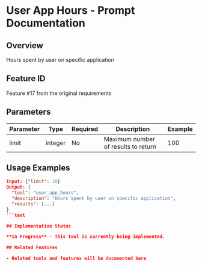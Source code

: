 # User App Hours - Prompt Documentation

## Overview

Hours spent by user on specific application

## Feature ID

Feature #17 from the original requirements

## Parameters

| Parameter | Type | Required | Description | Example |
|-----------|------|----------|-------------|---------|
| limit | integer | No | Maximum number of results to return | 100 |

## Usage Examples

```json
Input: {"limit": 10}
Output: {
  "tool": "user_app_hours",
  "description": "Hours spent by user on specific application",
  "results": [...]
}
```text

## Implementation Status

**In Progress** - This tool is currently being implemented.

## Related Features

- Related tools and features will be documented here
